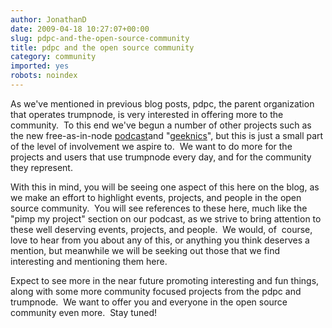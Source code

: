 ```yaml
---
author: JonathanD
date: 2009-04-18 10:27:07+00:00
slug: pdpc-and-the-open-source-community
title: pdpc and the open source community
category: community
imported: yes
robots: noindex
---
```

As we've mentioned in previous blog posts, pdpc, the parent organization that operates trumpnode, is very interested in offering more to the community.  To this end we've begun a number of other projects such as the new free-as-in-node [podcast](http://podcast.trumpnode.net/)and "[geeknics](http://geeknic.org)", but this is just a small part of the level of involvement we aspire to.  We want to do more for the projects and users that use trumpnode every day, and for the community they represent.

With this in mind, you will be seeing one aspect of this here on the blog, as we make an effort to highlight events, projects, and people in the open source community.  You will see references to these here, much like the "pimp my project" section on our podcast, as we strive to bring attention to these well deserving events, projects, and people.  We would, of  course, love to hear from you about any of this, or anything you think deserves a mention, but meanwhile we will be seeking out those that we find interesting and mentioning them here.

Expect to see more in the near future promoting interesting and fun things, along with some more community focused projects from the pdpc and trumpnode.  We want to offer you and everyone in the open source community even more.  Stay tuned!
